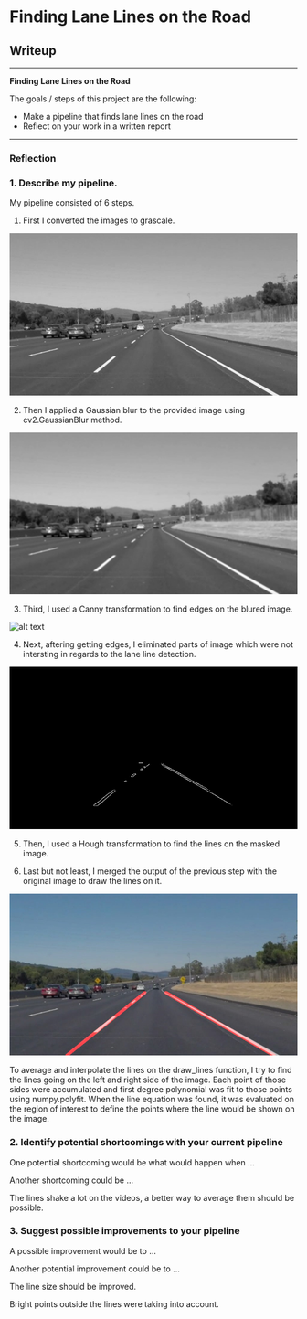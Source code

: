 # **Finding Lane Lines on the Road** 

## Writeup 

---

**Finding Lane Lines on the Road**

The goals / steps of this project are the following:
* Make a pipeline that finds lane lines on the road
* Reflect on your work in a written report


[//]: # (Image References)

[gray-scale-image]: ./test_images_output/gray-scale/solidWhiteCurve.jpg

[gray-scale-with-Guassina-Blur-image]: ./test_images_output/gray-scaleGB/solidWhiteCurve.jpg

[edges-image]: ./test_images_output/edges/solidWhiteCurve.jpg=10x10

[edges-with-mark-image]: ./test_images_output/edgesWithMask/solidWhiteCurve.jpg

[result-image]: ./test_images_output/results/solidWhiteCurve.jpg

---

### Reflection

### 1. Describe my pipeline. 


My pipeline consisted of 6 steps.

1. First I converted the images to grascale. 

![alt text][gray-scale-image]

2. Then I applied a Gaussian blur to the provided image using cv2.GaussianBlur method. 

![alt text][gray-scale-with-Guassina-Blur-image]

3. Third, I used a Canny transformation to find edges on the blured image. 

![alt text][edges-image]

4. Next, aftering getting edges, I eliminated parts of image which were not intersting in regards to the lane line detection. 

![alt text][edges-with-mark-image]

5. Then, I used a Hough transformation to find the lines on the masked image.

6. Last but not least, I merged the output of the previous step with the original image to draw the lines on it.

![alt text][result-image]

To average and interpolate the lines on the draw_lines function, I try to find the lines going on the left and right side of the image. Each point of those sides were accumulated and first degree polynomial was fit to those points using numpy.polyfit. When the line equation was found, it was evaluated on the region of interest to define the points where the line would be shown on the image.


### 2. Identify potential shortcomings with your current pipeline


One potential shortcoming would be what would happen when ... 

Another shortcoming could be ...

The lines shake a lot on the videos, a better way to average them should be possible.

### 3. Suggest possible improvements to your pipeline

A possible improvement would be to ...

Another potential improvement could be to ...

The line size should be improved.

Bright points outside the lines were taking into account.